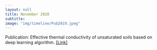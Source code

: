 ```yaml
---
layout: null
title: November 2020
subtitle:
image: "img/timeline/Pub2019.jpeg"
---
```

Publication: Effective thermal conductivity of unsaturated soils based on deep learning algorithm. <a href = "https://doi.org/10.1051/e3sconf/202020504006"  target = "blank">[Link]</a>
